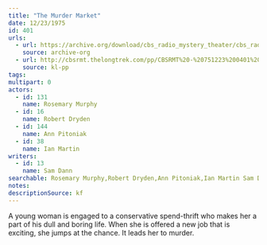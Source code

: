 ```yaml
---
title: "The Murder Market"
date: 12/23/1975
id: 401
urls: 
  - url: https://archive.org/download/cbs_radio_mystery_theater/cbs_radio_mystery_theater-0401-0450.zip/cbs_radio_mystery_theater-0401-0450%2Fcbsrmt_0401_the_murder_market.mp3
    source: archive-org
  - url: http://cbsrmt.thelongtrek.com/pp/CBSRMT%20-%20751223%200401%20The%20Murder%20Market_pp.mp3
    source: kl-pp
tags: 
multipart: 0
actors:  
  - id: 131
    name: Rosemary Murphy  
  - id: 16
    name: Robert Dryden  
  - id: 144
    name: Ann Pitoniak  
  - id: 38
    name: Ian Martin
writers:  
  - id: 13
    name: Sam Dann
searchable: Rosemary Murphy,Robert Dryden,Ann Pitoniak,Ian Martin Sam Dann
notes: 
descriptionSource: kf
---
```

A young woman is engaged to a conservative spend-thrift who makes her a part of his dull and boring life. When she is offered a new job that is exciting, she jumps at the chance. It leads her to murder.